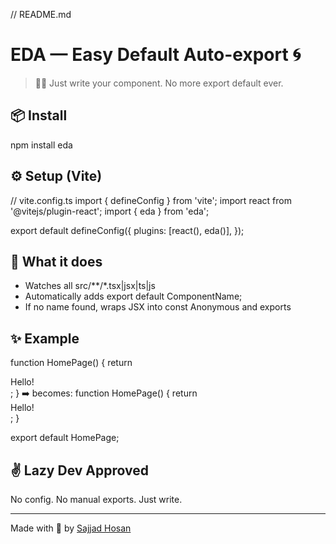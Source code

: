 // README.md
# EDA — Easy Default Auto-export 🌀

> 🧙‍♂️ Just write your component. No more export default ever.

## 📦 Install
npm install eda
## ⚙️ Setup (Vite)
// vite.config.ts
import { defineConfig } from 'vite';
import react from '@vitejs/plugin-react';
import { eda } from 'eda';

export default defineConfig({
  plugins: [react(), eda()],
});
## 🎯 What it does
- Watches all src/**/*.tsx|jsx|ts|js
- Automatically adds export default ComponentName;
- If no name found, wraps JSX into const Anonymous and exports

## ✨ Example
function HomePage() {
  return <div>Hello!</div>;
}
➡️ becomes:
function HomePage() {
  return <div>Hello!</div>;
}

export default HomePage;
## ✌️ Lazy Dev Approved
No config. No manual exports. Just write.

---

Made with 💚 by [Sajjad Hosan](https://github.com/your-username)
